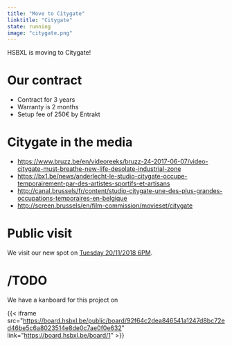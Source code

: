 ```yaml
---
title: "Move to Citygate"
linktitle: "Citygate"
state: running
image: "citygate.png"
---
```


HSBXL is moving to Citygate!

# Our contract

- Contract for 3 years
- Warranty is 2 months
- Setup fee of 250€ by Entrakt

# Citygate in the media

- https://www.bruzz.be/en/videoreeks/bruzz-24-2017-06-07/video-citygate-must-breathe-new-life-desolate-industrial-zone
- https://bx1.be/news/anderlecht-le-studio-citygate-occupe-temporairement-par-des-artistes-sportifs-et-artisans
- http://canal.brussels/fr/content/studio-citygate-une-des-plus-grandes-occupations-temporaires-en-belgique
- http://screen.brussels/en/film-commission/movieset/citygate



# Public visit
We visit our new spot on [Tuesday 20/11/2018 6PM](/events/techtuesday/499/).


# /TODO
We have a kanboard for this project on

{{< iframe src="https://board.hsbxl.be/public/board/92f64c2dea846541a1247d8bc72ed46be5c6a8023514e8de0c7ae0f0e632" link="https://board.hsbxl.be/board/1" >}}
